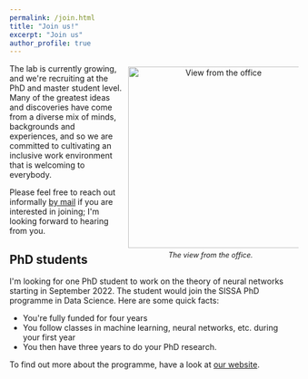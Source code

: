 ```yaml
---
permalink: /join.html
title: "Join us!"
excerpt: "Join us"
author_profile: true
---
```


<p>
<div style="float:right; text-align:center; width:300px">
<img src="images/trieste.jpg" alt="View from the office"
    title="View from the office" width="320" style="
    margin: 5px" /><br/>
<i style="font-size:90%">The view from the office.</i>
</div>

The lab is currently growing, and we're recruiting at the PhD and
master student level. Many of the greatest ideas and discoveries have come from
a diverse mix of minds, backgrounds and experiences, and so we are committed to
cultivating an inclusive work environment that is welcoming to everybody.</p>

<p>Please feel free to reach out informally <a
href="mailto:goldt.sebastian@gmail.com">by mail</a> if you are interested in
joining; I'm looking forward to hearing from you.</p>

<!--Post-doc (Sep 2021, deadline: 31.01.2021)
---

I’m looking for a post-doc to work on the dynamics of neural networks (two
years, starting around Sep 2021). If you're excited about this area, motivated,
and hold a PhD in theoretical physics, applied math, or classical machine
learning, please apply! Strong analytical skills and an interest in conducting
numerical experiments are important.

The full job ad can be found here:
[https://academicjobsonline.org/ajo/jobs/17696](https://academicjobsonline.org/ajo/jobs/17696)-->

PhD students
---

I'm looking for one PhD student to work on the theory of neural networks
starting in September 2022. The student would join the SISSA PhD programme in
Data Science. Here are some quick facts:

- You're fully funded for four years
- You follow classes in machine learning, neural networks, etc. during your
  first year
- You then have three years to do your PhD research.

To find out more about the programme, have a look at <a
href="https://datascience.sissa.it/phd-in-theoretical-and-scientific-data-science">our
website</a>.
